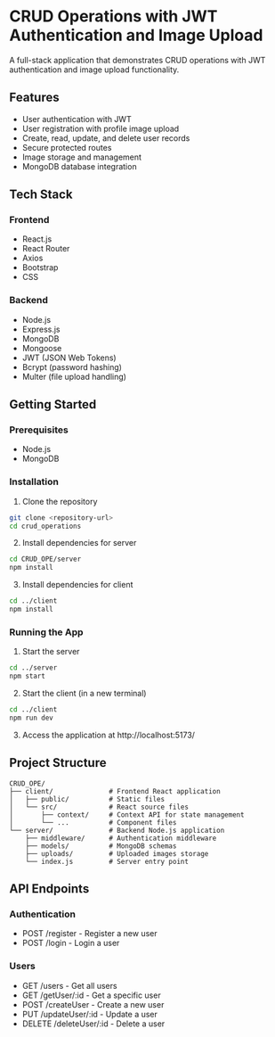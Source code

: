 # CRUD Operations with JWT Authentication and Image Upload

A full-stack application that demonstrates CRUD operations with JWT authentication and image upload functionality.

## Features

- User authentication with JWT
- User registration with profile image upload
- Create, read, update, and delete user records
- Secure protected routes
- Image storage and management
- MongoDB database integration

## Tech Stack

### Frontend
- React.js
- React Router
- Axios
- Bootstrap
- CSS

### Backend
- Node.js
- Express.js
- MongoDB
- Mongoose
- JWT (JSON Web Tokens)
- Bcrypt (password hashing)
- Multer (file upload handling)

## Getting Started

### Prerequisites
- Node.js
- MongoDB

### Installation

1. Clone the repository
```bash
git clone <repository-url>
cd crud_operations
```

2. Install dependencies for server
```bash
cd CRUD_OPE/server
npm install
```

3. Install dependencies for client
```bash
cd ../client
npm install
```

### Running the App

1. Start the server
```bash
cd ../server
npm start
```

2. Start the client (in a new terminal)
```bash
cd ../client
npm run dev
```

3. Access the application at http://localhost:5173/

## Project Structure

```
CRUD_OPE/
├── client/              # Frontend React application
│   ├── public/          # Static files
│   └── src/             # React source files
│       ├── context/     # Context API for state management
│       └── ...          # Component files
└── server/              # Backend Node.js application
    ├── middleware/      # Authentication middleware
    ├── models/          # MongoDB schemas
    ├── uploads/         # Uploaded images storage
    └── index.js         # Server entry point
```

## API Endpoints

### Authentication
- POST /register - Register a new user
- POST /login - Login a user

### Users
- GET /users - Get all users
- GET /getUser/:id - Get a specific user
- POST /createUser - Create a new user
- PUT /updateUser/:id - Update a user
- DELETE /deleteUser/:id - Delete a user
